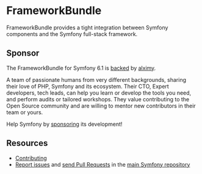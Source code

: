 FrameworkBundle
===============

FrameworkBundle provides a tight integration between Symfony components and the
Symfony full-stack framework.

Sponsor
-------

The FrameworkBundle for Symfony 6.1 is [backed][1] by [alximy][2].

A team of passionate humans from very different backgrounds, sharing their love of
PHP, Symfony and its ecosystem. Their CTO, Expert developers, tech leads, can help
you learn or develop the tools you need, and perform audits or tailored workshops.
They value contributing to the Open Source community and are willing to mentor new
contributors in their team or yours.

Help Symfony by [sponsoring][3] its development!

Resources
---------

* [Contributing](https://symfony.com/doc/current/contributing/index.html)
* [Report issues](https://github.com/symfony/symfony/issues) and
  [send Pull Requests](https://github.com/symfony/symfony/pulls)
  in the [main Symfony repository](https://github.com/symfony/symfony)

[1]: https://symfony.com/backers

[2]: https://alximy.io/

[3]: https://symfony.com/sponsor
